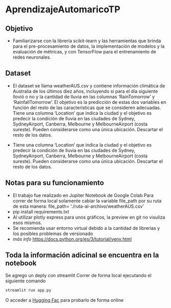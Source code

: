 # AprendizajeAutomaricoTP
## Objetivo

- Familiarizarse con la librería scikit-learn y las herramientas que brinda para el pre-procesamiento de datos, la implementación de modelos y la evaluación de métricas, y con TensorFlow para el entrenamiento de redes neuronales.

## Dataset

- El dataset se llama weatherAUS.csv y contiene información climática de Australia de los últimos diez años, incluyendo si para el día siguiente llovió o no y la cantidad de lluvia en las columnas ‘RainTomorrow’ y ‘RainfallTomorrow’. El objetivo es la predicción de estas dos variables en función del resto de las características que se consideren adecuadas. Tiene una columna ‘Location’ que indica la ciudad y el objetivo es predecir la condición de lluvia en las ciudades de Sydney, SydneyAirport, Canberra, Melbourne y MelbourneAirport (costa sureste). Pueden considerarse como una única ubicación. Descartar el resto de los datos.

- Tiene una columna ‘Location’ que indica la ciudad y el objetivo es predecir la condición de lluvia en las ciudades de Sydney, SydneyAirport, Canberra, Melbourne y MelbourneAirport (costa sureste). Pueden considerarse como una única ubicación. Descartar el resto de los datos.

## Notas para su funcionamiento
- El trabajo fue realizado en Jupiter Notebook de Google Colab
Para correr de forma local solamente cabiar la variable file_path por su ruta de esta manera: 
file_path= './ruta-al-archivo/weatherAUS.csv'
- pip install requirements.txt
- Al utilizar plotly express para unos gráficos, la preview en git no visuliza esos mismos.
- Se recomienda usar entorno virtual debido a la cantidad de librerias y los posibles problemas de versionado
- *más info* https://docs.python.org/es/3/tutorial/venv.html
## Toda la información adicinal se encuentra en la notebook

Se agrego un deply con streamlit
Correr de forma local ejecutando el siguiente comando
```python
streamlit run app.py
```
O acceder a [Hugging Fac](https://huggingface.co/spaces/rv3r/AA-PrecitipitationsAustraliaPredictions) para probarlo de forma online

